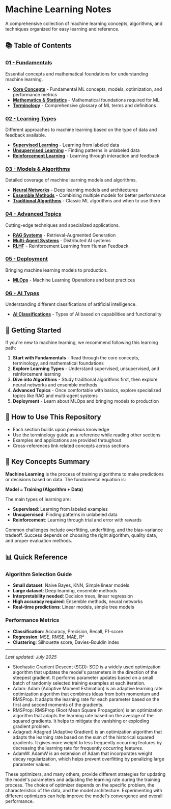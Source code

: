 # Machine Learning Notes

A comprehensive collection of machine learning concepts, algorithms, and techniques organized for easy learning and reference.

## 📚 Table of Contents

### [01 - Fundamentals](./01-fundamentals/)
Essential concepts and mathematical foundations for understanding machine learning.

- **[Core Concepts](./01-fundamentals/core-concepts.md)** - Fundamental ML concepts, models, optimization, and performance metrics
- **[Mathematics & Statistics](./01-fundamentals/math-and-statistics.md)** - Mathematical foundations required for ML
- **[Terminology](./01-fundamentals/terminology.md)** - Comprehensive glossary of ML terms and definitions

### [02 - Learning Types](./02-learning-types/)
Different approaches to machine learning based on the type of data and feedback available.

- **[Supervised Learning](./02-learning-types/supervised-learning.md)** - Learning from labeled data
- **[Unsupervised Learning](./02-learning-types/unsupervised-learning.md)** - Finding patterns in unlabeled data
- **[Reinforcement Learning](./02-learning-types/reinforcement-learning.md)** - Learning through interaction and feedback

### [03 - Models & Algorithms](./03-models-and-algorithms/)
Detailed coverage of machine learning models and algorithms.

- **[Neural Networks](./03-models-and-algorithms/neural-networks.md)** - Deep learning models and architectures
- **[Ensemble Methods](./03-models-and-algorithms/ensemble-methods.md)** - Combining multiple models for better performance
- **[Traditional Algorithms](./03-models-and-algorithms/traditional-algorithms.md)** - Classic ML algorithms and when to use them

### [04 - Advanced Topics](./04-advanced-topics/)
Cutting-edge techniques and specialized applications.

- **[RAG Systems](./04-advanced-topics/rag-systems.md)** - Retrieval-Augmented Generation
- **[Multi-Agent Systems](./04-advanced-topics/multi-agent-systems.md)** - Distributed AI systems
- **[RLHF](./04-advanced-topics/rlhf.md)** - Reinforcement Learning from Human Feedback

### [05 - Deployment](./05-deployment/)
Bringing machine learning models to production.

- **[MLOps](./05-deployment/mlops.md)** - Machine Learning Operations and best practices

### [06 - AI Types](./06-ai-types/)
Understanding different classifications of artificial intelligence.

- **[AI Classifications](./06-ai-types/ai-classifications.md)** - Types of AI based on capabilities and functionality

## 🚀 Getting Started

If you're new to machine learning, we recommend following this learning path:

1. **Start with Fundamentals** - Read through the core concepts, terminology, and mathematical foundations
2. **Explore Learning Types** - Understand supervised, unsupervised, and reinforcement learning
3. **Dive into Algorithms** - Study traditional algorithms first, then explore neural networks and ensemble methods
4. **Advanced Topics** - Once comfortable with basics, explore specialized topics like RAG and multi-agent systems
5. **Deployment** - Learn about MLOps and bringing models to production

## 📖 How to Use This Repository

- Each section builds upon previous knowledge
- Use the terminology guide as a reference while reading other sections
- Examples and applications are provided throughout
- Cross-references link related concepts across sections

## 🎯 Key Concepts Summary

**Machine Learning** is the process of training algorithms to make predictions or decisions based on data. The fundamental equation is:

**Model = Training (Algorithm + Data)**

The main types of learning are:
- **Supervised**: Learning from labeled examples
- **Unsupervised**: Finding patterns in unlabeled data  
- **Reinforcement**: Learning through trial and error with rewards

Common challenges include overfitting, underfitting, and the bias-variance tradeoff. Success depends on choosing the right algorithm, quality data, and proper evaluation methods.

## 📊 Quick Reference

### Algorithm Selection Guide
- **Small dataset**: Naive Bayes, KNN, Simple linear models
- **Large dataset**: Deep learning, ensemble methods
- **Interpretability needed**: Decision trees, linear regression
- **High accuracy required**: Ensemble methods, neural networks
- **Real-time predictions**: Linear models, simple tree models

### Performance Metrics
- **Classification**: Accuracy, Precision, Recall, F1-score
- **Regression**: MSE, RMSE, MAE, R²
- **Clustering**: Silhouette score, Davies-Bouldin index

---

*Last updated: July 2025*
- Stochastic Gradient Descent (SGD): SGD is a widely used optimization algorithm that updates the model's parameters in the direction of the steepest gradient. It performs parameter updates based on a small batch of randomly selected training examples at each iteration.
- Adam: Adam (Adaptive Moment Estimation) is an adaptive learning rate optimization algorithm that combines ideas from both momentum and RMSProp. It adapts the learning rate for each parameter based on the first and second moments of the gradients.
- RMSProp: RMSProp (Root Mean Square Propagation) is an optimization algorithm that adapts the learning rate based on the average of the squared gradients. It helps to mitigate the vanishing or exploding gradient problem.
- Adagrad: Adagrad (Adaptive Gradient) is an optimization algorithm that adapts the learning rate based on the sum of the historical squared gradients. It gives more weight to less frequently occurring features by decreasing the learning rate for frequently occurring features.
- AdamW: AdamW is an extension of Adam that incorporates weight decay regularization, which helps prevent overfitting by penalizing large parameter values.
  
These optimizers, and many others, provide different strategies for updating the model's parameters and adjusting the learning rate during the training process. The choice of optimizer depends on the specific problem, the characteristics of the data, and the model architecture. Experimenting with different optimizers can help improve the model's convergence and overall performance.
